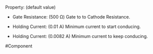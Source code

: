 Property: (default value)

- Gate Resistance: (500 Ω)
   Gate to to Cathode Resistance.

- Holding Current: (0.01 A)
   Minimum current to start conducing.

- Holding Current: (0.0082 A)
   Minimum current to keep conducing.


#Component 